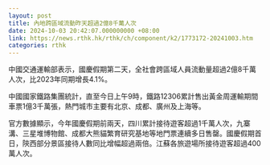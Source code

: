 ```yaml
---
layout: post
title: 內地跨區域流動昨天超過2億8千萬人次
date: 2024-10-03 20:42:07.000000000 +08:00
link: https://news.rthk.hk/rthk/ch/component/k2/1773172-20241003.htm
categories: rthk
---
```


中國交通運輸部表示，國慶假期第二天，全社會跨區域人員流動量超過2億8千萬人次，比2023年同期增長4.1%。 

中國國家鐵路集團統計，直至今日上午9時，鐵路12306累計售出黃金周運輸期間車票1億3千萬張，熱門城市主要有北京、成都、廣州及上海等。 

官方數據顯示，今年國慶假期前兩天，四川累計接待遊客超過1千萬人次，九寨溝、三星堆博物館、成都大熊貓繁育研究基地等地門票連續多日售罄。國慶假期首日，陝西部分景區接待人數同比增幅超過兩倍。江蘇各旅遊場所接待遊客超過400萬人次。
